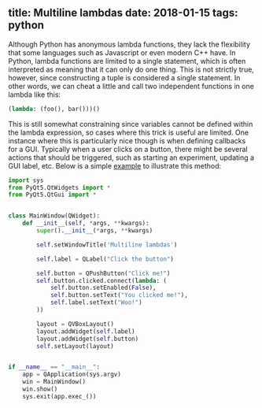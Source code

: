 title: Multiline lambdas
date: 2018-01-15
tags: python
---

Although Python has anonymous lambda functions, they lack the flexibility that
some languages such as Javascript or even modern C++ have. In Python, lambda
functions are limited to a single statement, which is often interpreted as
meaning that it can only do one thing. This is not strictly true, however,
since constructing a tuple is considered a single statement. In other words, we
can cheat a little and call two independent functions in one lambda like this:

```python
(lambda: (foo(), bar()))()
```

This is still somewhat constraining since variables cannot be defined within
the lambda expression, so cases where this trick is useful are limited. One
instance where this is particularly nice though is when defining callbacks for
a GUI. Typically when a user clicks on a button, there might be several actions
that should be triggered, such as starting an experiment, updating a GUI label,
etc. Below is a simple
[example](https://gist.github.com/mivade/e6ec2589e7160c03951f838fe5f18dac) to
illustrate this method:

```python
import sys
from PyQt5.QtWidgets import *
from PyQt5.QtGui import *


class MainWindow(QWidget):
    def __init__(self, *args, **kwargs):
        super().__init__(*args, **kwargs)

        self.setWindowTitle('Multiline lambdas')

        self.label = QLabel("Click the button")

        self.button = QPushButton("Click me!")
        self.button.clicked.connect(lambda: (
            self.button.setEnabled(False),
            self.button.setText("You clicked me!"),
            self.label.setText("Woo!")
        ))

        layout = QVBoxLayout()
        layout.addWidget(self.label)
        layout.addWidget(self.button)
        self.setLayout(layout)


if __name__ == "__main__":
    app = QApplication(sys.argv)
    win = MainWindow()
    win.show()
    sys.exit(app.exec_())
```
